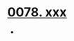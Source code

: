 # [0078. xxx](https://github.com/Tdahuyou/TNotes.react/tree/main/0078.%20xxx)

<!-- region:toc -->


- 

<!-- endregion:toc -->
